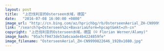 ```yaml
---
layout: post
title:  "上巴伐利亚的Osterseen水域，德国"
date:   "2016-07-08 16:00:00 +0800"
image_url: "http://cn.bing.com/az/hprichbg/rb/OsterseenAerial_ZH-CN9999822646_1920x1080.jpg"
link: "/search?q=Osterseen%2c+Bavaria&form=hpcapt&mkt=zh-cn"
copyright: "上巴伐利亚的Osterseen水域，德国 (© Florian Werner/Alamy)"
image_hash: "95a7cf9473de53a6caade4b4224859fe"
image_filename: "OsterseenAerial_ZH-CN9999822646_1920x1080.jpg"
---
```

